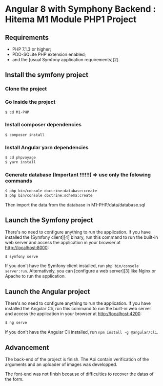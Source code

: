 Angular 8 with Symphony Backend : Hitema M1 Module PHP1 Project
========================

Requirements
------------

  * PHP 7.1.3 or higher;
  * PDO-SQLite PHP extension enabled;
  * and the [usual Symfony application requirements][2].

Install the symfony project
-----
### Clone the project 


### Go Inside the project
```bash
$ cd M1-PHP
```
### Install composer dependencies
```bash
$ composer install
```

### Install Angular yarn dependencies
```bash
$ cd phpvoyage
$ yarn install
```

### Generate database (Important !!!!!!) => use only the folowing commands
```bash
$ php bin/console doctrine:database:create
$ php bin/console doctrine:schema:create
```
Then import the data from the database in M1-PHP/data/database.sql


Launch the Symfony project
-----

There's no need to configure anything to run the application. If you have
installed the [Symfony client][4] binary, run this command to run the built-in
web server and access the application in your browser at <http://localhost:8000>:

```bash
$ symfony serve
```

If you don't have the Symfony client installed, run `php bin/console server:run`.
Alternatively, you can [configure a web server][3] like Nginx or Apache to run
the application.

Launch the Angular project
-----

There's no need to configure anything to run the application. If you have
installed the Angular Cli, run this command to run the built-in
web server and access the application in your browser at <http://localhost:4200>:

```bash
$ ng serve
```

If you don't have the  Angular Cli installed, run `npm install -g @angular/cli`.

Advancement
-----

The back-end of the project is finish. The Api contain verification of the arguments and an uploader of images was developped.

The font-end was not finish because of difficulties to recover the datas of the form. 
